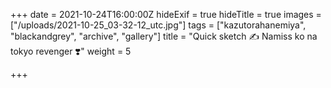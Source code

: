 +++
date = 2021-10-24T16:00:00Z
hideExif = true
hideTitle = true
images = ["/uploads/2021-10-25_03-32-12_utc.jpg"]
tags = ["kazutorahanemiya", "blackandgrey", "archive", "gallery"]
title = "Quick sketch ✍️ Namiss ko na tokyo revenger ❣️"
weight = 5

+++
